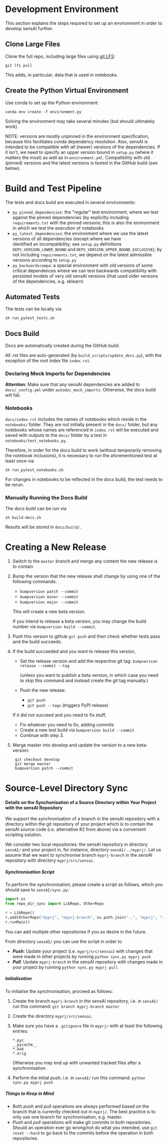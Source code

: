 # Development Environment

This section explains the steps required to set up an environment in order to develop sensAI further.

## Clone Large Files

Clone the full repo, including large files using [git LFS](https://git-lfs.github.com):

    git lfs pull

This adds, in particular, data that is used in notebooks.

## Create the Python Virtual Environment

Use conda to set up the Python environment:

    conda env create -f environment.py

Solving the environment may take several minutes (but should ultimately work).

NOTE: versions are mostly unpinned in the environment specification, because this facilitates conda dependency resolution. 
Also, sensAI is intended to be compatible with *all* (newer) versions of the dependencies. 
If it isn't, we need to specify  an upper version bound in `setup.py` (where it matters the most) as well as in `environment.yml`. 
Compatibility with old (pinned) versions and the latest versions is tested in the GitHub build (see below).

# Build and Test Pipeline

The tests and docs build are executed in several environments:
* `py_pinned_dependencies`: the "regular" test environment, where we test against the pinned dependencies 
  (by explicitly including `requirements.txt` with the pinned versions; this is also the environment in which we test the 
  execution of notebooks
* `py_latest_dependencies`: the environment where we use the latest versions of all dependencies (except where we have  
  identified an incompatibility; see `setup.py` definitions `DEPS_VERSION_LOWER_BOUND` and `DEPS_VERSION_UPPER_BOUND_EXCLUSIVE`); 
  by not including `requirements.txt`, we depend on the latest admissible versions according to `setup.py`
* `py_backwardscompa`: a special environment with old versions of some critical dependences where we can test backwards compatibility
  with persisted models of very old sensAI versions (that used older versions of the dependencies, e.g. sklearn)

## Automated Tests

The tests can be locally via

    sh run_pytest_tests.sh

## Docs Build

Docs are automatically created during the GitHub build.

All .rst files are auto-generated (by `build_scripts/update_docs.py`), with the exception of the root index file  `index.rst`.

### Declaring Mock Imports for Dependencies

**Attention**: Make sure that any sensAI dependencies are added to `docs/_config.yml` under `autodoc_mock_imports`. 
Otherwise, the docs build will fail.

### Notebooks

`docs/index.rst` includes the names of notebooks which reside in the `notebooks/` folder. They are not initially present in the `docs/` folder, but any notebooks whose names are referenced in `index.rst` will be executed and saved with outputs to the `docs/` folder by a test in `notebooks/test_notebooks.py`.

Therefore, in order for the docs build to work (without temporarily removing the notebook inclusions), it is necessary to run the aforementioned test at least once via

    sh run_pytest_notebooks.sh

For changes in notebooks to be reflected in the docs build, the test needs to be rerun.

### Manually Running the Docs Build

The docs build can be run via 

    sh build-docs.sh

Results will be stored in `docs/build/`.

# Creating a New Release

1. Switch to the `master` branch and merge any content the new release is to contain

2. Bump the version that the new release shall change by using one of the following commands:

   * `bumpversion patch --commit`
   * `bumpversion minor --commit`
   * `bumpversion major --commit`

   This will create a new beta version.
   
   If you intend to release a beta version, you may change the build number via `bumpversion build --commit`. 

3. Push this version to github
   `git push`
   and then check whether tests pass and the build succeeds.

4. If the build succeeded and you want to release this version, 

   * Set the release version and add the respective git tag:
     `bumpversion release --commit --tag`
     
     (unless you want to publish a beta version, in which case you need to skip this command and instead create the git tag manually.)

   * Push the new release:
     * `git push`
     * `git push --tags` (triggers PyPI release)

   If it did not succeed and you need to fix stuff, 

   * Fix whatever you need to fix, adding commits
   * Create a new test build via
     `bumpversion build --commit`
   * Continue with step 3.

5. Merge master into develop and update the version to a new beta-version:

        git checkout develop
        git merge master
        bumpversion patch --commit


# Source-Level Directory Sync

#### Details on the Synchonisation of a Source Directory within Your Project with the sensAI Repository

We support the synchronisation of a branch in the sensAI repository with a directory within the git repository of your project which is to contain the sensAI source code (i.e. alternative #2 from above) via a convenient scripting solution.

We consider two local repositories: the sensAI repository in directory `sensAI/` and your project in, for instance, directory `sensAI/../myprj/`. Let us assume that we want to synchronise branch `myprj-branch` in the sensAI repository with directory `myprj/src/sensai`.

##### Synchronisation Script

To perform the synchronisation, please create a script as follows, which you should save to `sensAI/sync.py`:

```python
import os
from repo_dir_sync import LibRepo, OtherRepo

r = LibRepo()
r.add(OtherRepo("myprj", "myprj-branch", os.path.join("..", "myprj", "src", "sensai")))
r.runMain()
```

You can add multiple other repositories if you so desire in the future.

From directory `sensAI/` you can use the script in order to 

* ***Push***: Update your project (i.e. `myprj/src/sensai`) with changes that were made in other projects by running `python sync.py myprj push`
* ***Pull***: Update `myprj-branch` in the sensAI repository with changes made in your project by running `python sync.py myprj pull`

##### Initialisation

To initialise the synchronisation, proceed as follows:

1. Create the branch `myprj-branch` in the sensAI repository, i.e. in `sensAI/` run this command:
   `git branch myprj-branch master`
2. Create the directory `myprj/src/sensai`.
3. Make sure you have a `.gitignore` file in `myprj/` with at least the following entries:

       *.pyc
       __pycache__
       *.bak
       *.orig

   Otherwise you may end up with unwanted tracked files after a synchronisation.
4. Perform the initial *push*, i.e. in `sensAI/` run this command:
   `python sync.py myprj push`

##### Things to Keep in Mind

* Both *push* and *pull* operations are always performed based on the branch that is currently checked out in `myprj/`. The best practice is to only use one branch for synchronisation, e.g. master.
* *Push* and *pull* operations will make git commits in both repositories. Should an operation ever go wrong/not do what you intended, use `git reset --hard` to go back to the commits before the operation in both repositories.